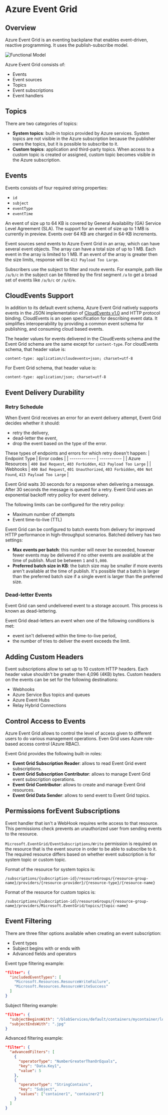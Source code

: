 # Azure Event Grid

## Overview

Azure Event Grid is an eventing backplane that enables event-driven, reactive programming. It uses the publish-subscribe model.

![Functional Model](./assets/functional-model.png)

Azure Event Grid consists of:
- Events
- Event sources
- Topics
- Event subscriptions
- Event handlers

## Topics

There are two categories of topics:
- **System topics**: built-in topics provided by Azure services. System topics are not visible in the Azure subscription because the publisher owns the topics, but it is possible to subscribe to it.
- **Custom topics**: application and third-party topics. When access to a custom topic is created or assigned, custom topic becomes visible in the Azure subscription.

## Events

Events consists of four required string properties:
- `id`
- `subject`
- `eventType`
- `eventTime`

An event of size up to 64 KB is covered by General Availability (GA) Service Level Agreement (SLA). The support for an event of size up to 1 MB is currently in preview. Events over 64 KB are charged in 64-KB increments.

Event sources send events to Azure Event Grid in an array, which can have several event objects. The array can have a total size of up to 1 MB. Each event in the array is limited to 1 MB. If an event of the array is greater then the size limits, response will be `413 Payload Too Large`.

Subscribers use the subject to filter and route events. For example, path like `/a/b/c` in the subject can be filtered by the first segment `/a` to get a broad set of events like `/a/b/c` or `/a/d/e`.

## CloudEvents Support

In addition to its default event schema, Azure Event Grid natively supports events in the JSON implementation of [CloudEvents v1.0](https://github.com/cloudevents/spec/blob/v1.0/spec.md) and HTTP protocol binding. CloudEvents is an open specification for describing event data. It simplifies interoperability by providing a common event schema for publishing, and consuming cloud based events.

The header values for events delivered in the CloudEvents schema and the Event Grid schema are the same except for `content-type`. For cloudEvents schema, that header value is:
```
content-type: application/cloudevents+json; charset=utf-8
```
For Event Grid schema, that header value is:
```
content-type: application/json; charset=utf-8
```

## Event Delivery Durability

### Retry Schedule

When Event Grid receives an error for an event delivery attempt, Event Grid decides whether it should:
- retry the delivery,
- dead-letter the event,
- drop the event based on the type of the error.

These types of endpoints and errors for which retry doesn't happen:
| Endpoint Type | Error codes |
| ------------- | ----------- |
| Azure Resources | `400 Bad Request`, `403 Forbidden`, `413 Payload Too Large` |
| Webhooks | `400 Bad Request`, `401 Unauthorized`, `403 Forbidden`, `404 Not Found`, `413 Payload Too Large` |

 Event Grid waits 30 seconds for a response when delivering a message. After 30 seconds the message is queued for a retry. Event Grid uses an exponential backoff retry policy for event delivery.

The following limits can be configured for the retry policy:
- Maximum number of attempts
- Event time-to-live (TTL)

Event Grid can be configured to batch events from delivery for improved HTTP performance in high-throughput scenarios. Batched delivery has two settings:
- **Max events per batch**: this number will never be exceeded, however fewer events may be delivered if no other events are available at the time of publish. Must be between `1` and `5,000`.
- **Preferred batch size in KB**: the batch size may be smaller if more events aren't available at the time of publish. It's possible that a batch is larger than the preferred batch size if a single event is larger than the preferred size.


### Dead-letter Events

Event Grid can send undelivered event to a storage account. This process is known as dead-lettering.

Event Grid dead-letters an event when one of the following conditions is met:
- event isn't delivered within the time-to-live period,
- the number of tries to deliver the event exceeds the limit.

## Adding Custom Headers

Event subscriptions allow to set up to 10 custom HTTP headers. Each header value shouldn't be greater then 4,096 (4KB) bytes. Custom headers on the events can be set for the following destinations:
- Webhooks
- Azure Service Bus topics and queues
- Azure Event Hubs
- Relay Hybrid Connections

## Control Access to Events

Azure Event Grid allows to control the level of access given to different users to do various management operations. Even Grid uses Azure role-based access control (Azure RBAC).

Event Grid provides the following built-in roles:
- **Event Grid Subscription Reader**: allows to read Event Grid event subscriptions.
- **Event Grid Subscription Contributor**: allows to manage Event Grid event subscription operations.
- **Event Grid Contributor**: allows to create and manage Event Grid resources.
- **Event Grid Data Sender**: allows to send event to Event Grid topics.

## Permissions forEvent Subscriptions

Event handler that isn't a WebHook requires write access to that resource. This permissions check prevents an unauthorized user from sending events to the resource.

`Microsoft.EventGrid/EventSubscriptions/Write` permission is required on the resource that is the event source in order to be able to subscribe to it. The required resource differs based on whether event subscription is for system topic or custom topic.

Format of the resource for system topics is:
```
/subscriptions/{subscription-id}/resourceGroups/{resource-group-name}/providers/{resource-provider}/{resource-type}/{resource-name}
```

Format of the resource for custom topics is:
```
/subscriptions/{subscription-id}/resourceGroups/{resource-group-name}/providers/Microsoft.EventGrid/topics/{topic-name}
```

## Event Filtering

There are three filter options available when creating an event subscription:
- Event types
- Subject begins with or ends with
- Advanced fields and operators

Event type filtering example:
```json
"filter": {
  "includedEventTypes": [
    "Microsoft.Resources.ResourceWriteFailure",
    "Microsoft.Resources.ResourceWriteSuccess"
  ]
}
```

Subject filtering example:
```json
"filter": {
  "subjectBeginsWith": "/blobServices/default/containers/mycontainer/log",
  "subjectEndsWith": ".jpg"
}
```
Advanced filtering example:
```json
"filter": {
  "advancedFilters": [
    {
      "operatorType": "NumberGreaterThanOrEquals",
      "key": "Data.Key1",
      "value": 5
    },
    {
      "operatorType": "StringContains",
      "key": "Subject",
      "values": ["container1", "container2"]
    }
  ]
}
```
